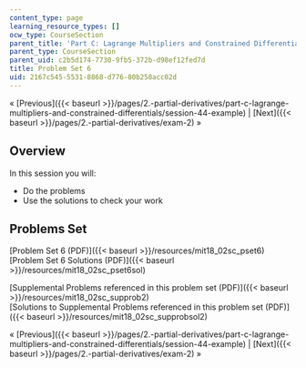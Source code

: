 ```yaml
---
content_type: page
learning_resource_types: []
ocw_type: CourseSection
parent_title: 'Part C: Lagrange Multipliers and Constrained Differentials'
parent_type: CourseSection
parent_uid: c2b5d174-7730-9fb5-372b-d98ef12fed7d
title: Problem Set 6
uid: 2167c545-5531-8868-d776-80b258acc02d
---
```


« [Previous]({{< baseurl >}}/pages/2.-partial-derivatives/part-c-lagrange-multipliers-and-constrained-differentials/session-44-example) | [Next]({{< baseurl >}}/pages/2.-partial-derivatives/exam-2) »

Overview
--------

In this session you will:

*   Do the problems
*   Use the solutions to check your work

Problems Set
------------

[Problem Set 6 (PDF)]({{< baseurl >}}/resources/mit18_02sc_pset6)  
[Problem Set 6 Solutions (PDF)]({{< baseurl >}}/resources/mit18_02sc_pset6sol)

[Supplemental Problems referenced in this problem set (PDF)]({{< baseurl >}}/resources/mit18_02sc_supprob2)  
[Solutions to Supplemental Problems referenced in this problem set (PDF)]({{< baseurl >}}/resources/mit18_02sc_supprobsol2)

« [Previous]({{< baseurl >}}/pages/2.-partial-derivatives/part-c-lagrange-multipliers-and-constrained-differentials/session-44-example) | [Next]({{< baseurl >}}/pages/2.-partial-derivatives/exam-2) »